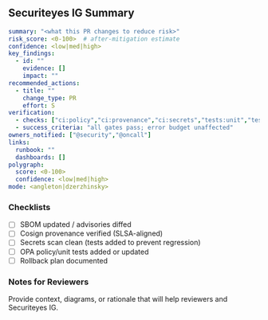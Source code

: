 ## Securiteyes IG Summary
```yaml
summary: "<what this PR changes to reduce risk>"
risk_score: <0-100>  # after-mitigation estimate
confidence: <low|med|high>
key_findings:
  - id: ""
    evidence: []
    impact: ""
recommended_actions:
  - title: ""
    change_type: PR
    effort: S
verification:
  - checks: ["ci:policy","ci:provenance","ci:secrets","tests:unit","tests:e2e"]
  - success_criteria: "all gates pass; error budget unaffected"
owners_notified: ["@security","@oncall"]
links:
  runbook: ""
  dashboards: []
polygraph:
  score: <0-100>
  confidence: <low|med|high>
mode: <angleton|dzerzhinsky>
```

### Checklists
- [ ] SBOM updated / advisories diffed
- [ ] Cosign provenance verified (SLSA-aligned)
- [ ] Secrets scan clean (tests added to prevent regression)
- [ ] OPA policy/unit tests added or updated
- [ ] Rollback plan documented

### Notes for Reviewers
Provide context, diagrams, or rationale that will help reviewers and Securiteyes IG.
